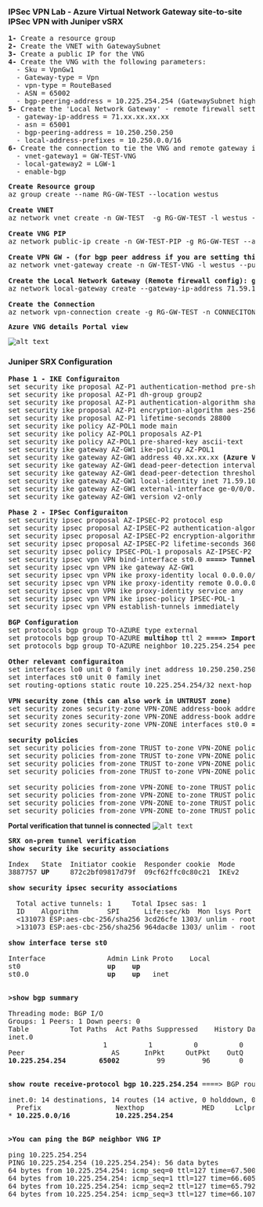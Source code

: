 ### IPSec VPN Lab - Azure Virtual Network Gateway site-to-site IPSec VPN with Juniper vSRX

<pre lang= >
<b>1-</b> Create a resource group
<b>2-</b> Create the VNET with GatewaySubnet
<b>3-</b> Create a public IP for the VNG
<b>4-</b> Create the VNG with the following parameters:
  - Sku = VpnGw1
  - Gateway-type = Vpn
  - vpn-type = RouteBased
  - ASN = 65002
  - bgp-peering-address = 10.225.254.254 (GatewaySubnet highest IP)
<b>5-</b> Create the 'Local Network Gateway' - remote firewall settings
  - gateway-ip-address = 71.xx.xx.xx.xx
  - asn = 65001 
  - bgp-peering-address = 10.250.250.250
  - local-address-prefixes = 10.250.0.0/16
<b>6-</b> Create the connection to tie the VNG and remote gateway in IPSec
  - vnet-gateway1 = GW-TEST-VNG
  - local-gateway2 = LGW-1
  - enable-bgp
</pre>
<pre lang= >
<b>Create Resource group</b>
az group create --name RG-GW-TEST --location westus

<b>Create VNET</b>
az network vnet create -n GW-TEST  -g RG-GW-TEST -l westus --address-prefix 10.225.0.0/16  --subnet-name <b>GatewaySubnet</b> --subnet-prefix 10.225.254.0/24

<b>Create VNG PIP</b>
az network public-ip create -n GW-TEST-PIP -g RG-GW-TEST --allocation-method Dynamic

<b>Create VPN GW - (for bgp peer address if you are setting this yourself grab the highest IP in the GatewaySubnet range .254)</b>
az network vnet-gateway create -n GW-TEST-VNG -l westus --public-ip-address GW-TEST-PIP -g RG-GW-TEST --vnet GW-TEST --gateway-type Vpn --sku VpnGw1 --vpn-type RouteBased --asn 65002 --bgp-peering-address 10.225.254.254 --no-wait

<b>Create the Local Network Gateway (Remote firewall config): gw ip:71.59.10.124,remote asn 65001, peer ip 10.250.250.250, remote LAN 10.250.0.0/16</b>
az network local-gateway create --gateway-ip-address 71.59.10.124 -g RG-GW-TEST -n LGW-1 --asn 65001 --bgp-peering-address 10.250.250.250 --local-address-prefixes 10.250.0.0/16

<b>Create the Connection</b>
az network vpn-connection create -g RG-GW-TEST -n CONNECITON-1 --vnet-gateway1 GW-TEST-VNG --local-gateway2 LGW-1 --enable-bgp --location westus --shared-key AzLabPass123
</pre>
<pre lang= >
<b>Azure VNG details Portal view</b>
</pre>
<kbd>![alt text](https://github.com/ManCalAzure/AzureLabs/blob/master/vsrx_ipsec_to_azurevngw_ikev2_bgp/gw-view.png)</kbd>


### Juniper SRX Configuration
<pre lang= >
<b>Phase 1 - IKE Configuraiton</b>
set security ike proposal AZ-P1 authentication-method pre-shared-keys
set security ike proposal AZ-P1 dh-group group2
set security ike proposal AZ-P1 authentication-algorithm sha1
set security ike proposal AZ-P1 encryption-algorithm aes-256-cbc
set security ike proposal AZ-P1 lifetime-seconds 28800
set security ike policy AZ-POL1 mode main
set security ike policy AZ-POL1 proposals AZ-P1
set security ike policy AZ-POL1 pre-shared-key ascii-text <b><the preshared key/password></b>
set security ike gateway AZ-GW1 ike-policy AZ-POL1
set security ike gateway AZ-GW1 address 40.xx.xx.xx <b>(Azure VNG public IP address)</b>
set security ike gateway AZ-GW1 dead-peer-detection interval 10
set security ike gateway AZ-GW1 dead-peer-detection threshold 5
set security ike gateway AZ-GW1 local-identity inet 71.59.10.124 <b>====> Local public IP address of FW</b>
set security ike gateway AZ-GW1 external-interface ge-0/0/0.0 <b>====>Untrust Interface of FW</b>
set security ike gateway AZ-GW1 version v2-only

<b>Phase 2 - IPSec Configuraiton</b>
set security ipsec proposal AZ-IPSEC-P2 protocol esp
set security ipsec proposal AZ-IPSEC-P2 authentication-algorithm hmac-sha-256-128
set security ipsec proposal AZ-IPSEC-P2 encryption-algorithm aes-256-cbc
set security ipsec proposal AZ-IPSEC-P2 lifetime-seconds 3600
set security ipsec policy IPSEC-POL-1 proposals AZ-IPSEC-P2
set security ipsec vpn VPN bind-interface st0.0 <b>====> Tunnel Interface/VTI</b>
set security ipsec vpn VPN ike gateway AZ-GW1
set security ipsec vpn VPN ike proxy-identity local 0.0.0.0/0
set security ipsec vpn VPN ike proxy-identity remote 0.0.0.0/0
set security ipsec vpn VPN ike proxy-identity service any
set security ipsec vpn VPN ike ipsec-policy IPSEC-POL-1
set security ipsec vpn VPN establish-tunnels immediately

<b>BGP Configuration</b>
set protocols bgp group TO-AZURE type external
set protocols bgp group TO-AZURE <b>multihop</b> ttl 2 <b>====> Important since BGP neighbor is not directly connected</b>
set protocols bgp group TO-AZURE neighbor 10.225.254.254 peer-as 65002 <b>=====>Azure VNG peering IP + peer AS</b>

<b>Other relevant configuraiton</b>
set interfaces lo0 unit 0 family inet address 10.250.250.250/32 <b>====>Local peering loopback</b>
set interfaces st0 unit 0 family inet 
set routing-options static route 10.225.254.254/32 next-hop st0.0 <b>====>Need to set static to remote VNG BGP neighbor</b>

<b>VPN security zone (this can also work in UNTRUST zone)</b>
set security zones security-zone VPN-ZONE address-book address 10.250.0.0/16 10.250.0.0/16 <b>====>Address book entries</b>
set security zones security-zone VPN-ZONE address-book address 10.225.0.0/16 10.225.0.0/16 <b>====>Address book entries</b>
set security zones security-zone VPN-ZONE interfaces st0.0 <b>====>Tunnel interface bound to VPN-ZONE</b>

<b>security policies</b>
set security policies from-zone TRUST to-zone VPN-ZONE policy TRUST-VPN-ZONE match source-address 10.250.0.0/16
set security policies from-zone TRUST to-zone VPN-ZONE policy TRUST-VPN-ZONE match destination-address 10.225.0.0/16
set security policies from-zone TRUST to-zone VPN-ZONE policy TRUST-VPN-ZONE match application any
set security policies from-zone TRUST to-zone VPN-ZONE policy TRUST-VPN-ZONE then permit

set security policies from-zone VPN-ZONE to-zone TRUST policy VPN-ZONE-TRUST match source-address 10.225.0.0/16
set security policies from-zone VPN-ZONE to-zone TRUST policy VPN-ZONE-TRUST match destination-address 10.250.0.0/16
set security policies from-zone VPN-ZONE to-zone TRUST policy VPN-ZONE-TRUST match application any
set security policies from-zone VPN-ZONE to-zone TRUST policy VPN-ZONE-TRUST then permit
</pre>

<b>Portal verification that tunnel is connected</b>
<kbd>![alt text](https://github.com/ManCalAzure/AzureLabs/blob/master/vsrx_ipsec_to_azurevngw_ikev2_bgp/portal-up.png)</kbd>

<pre lang= >
<b>SRX on-prem tunnel verification</b>
<b>show security ike security associations</b>
<div class="boxed">
Index   State  Initiator cookie  Responder cookie  Mode           Remote Address   
3887757 <b>UP</b>     872c2bf09817d79f  09cf62ffc0c80c21  IKEv2          40.xx.xx.xx
</div>
<b>show security ipsec security associations</b>
<div class="boxed">
  Total active tunnels: 1     Total Ipsec sas: 1
  ID    Algorithm       SPI      Life:sec/kb  Mon lsys Port  Gateway   
  <131073 ESP:aes-cbc-256/sha256 3cd26cfe 1303/ unlim - root 500 40.xx.xx.xx 
  >131073 ESP:aes-cbc-256/sha256 964dac8e 1303/ unlim - root 500 40.xx.xx.xx 
</div>
<b>show interface terse st0</b>
<div class="boxed">
Interface               Admin Link Proto    Local                 Remote
st0                     <b>up</b>    <b>up</b>
st0.0                   <b>up</b>    <b>up</b>   inet 
</div>

<b>>show bgp summary</b>
<div class="boxed">
Threading mode: BGP I/O
Groups: 1 Peers: 1 Down peers: 0
Table          Tot Paths  Act Paths Suppressed    History Damp State    Pending
inet.0               
                       1          1          0          0          0          0
Peer                     AS      InPkt     OutPkt    OutQ   Flaps Last Up/Dwn State|#Active/Received/Accepted/Damped...
<b>10.225.254.254</b>        <b>65002</b>         99         96       0       1       42:37 1/1/1/0              0/0/0/0
</div>

<b>show route receive-protocol bgp 10.225.254.254</b> ====> BGP routes received from VNG
<div class="boxed">
inet.0: 14 destinations, 14 routes (14 active, 0 holddown, 0 hidden)
  Prefix                  Nexthop              MED     Lclpref    AS path
* <b>10.225.0.0/16</b>           <b>10.225.254.254</b>                          <b>65002</b> I
</div>

<b>>You can ping the BGP neighbor VNG IP</b>
<div class="boxed">
ping 10.225.254.254 
PING 10.225.254.254 (10.225.254.254): 56 data bytes
64 bytes from 10.225.254.254: icmp_seq=0 ttl=127 time=67.500 ms
64 bytes from 10.225.254.254: icmp_seq=1 ttl=127 time=66.605 ms
64 bytes from 10.225.254.254: icmp_seq=2 ttl=127 time=65.792 ms
64 bytes from 10.225.254.254: icmp_seq=3 ttl=127 time=66.107 ms
</div>
